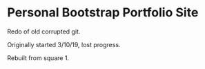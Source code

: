 # Personal Bootstrap Portfolio Site

<p>Redo of old corrupted git.</p>
<p>Originally started 3/10/19, lost progress.</p>
<p>Rebuilt from square 1.</p>
